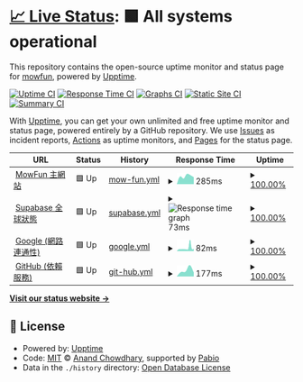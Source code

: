 # [📈 Live Status](https://mowfun.github.io/upptime): <!--live status--> **🟩 All systems operational**

This repository contains the open-source uptime monitor and status page for [mowfun](https://mowfun.github.io/upptime), powered by [Upptime](https://github.com/upptime/upptime).

[![Uptime CI](https://github.com/mowfun/upptime/workflows/Uptime%20CI/badge.svg)](https://github.com/mowfun/upptime/actions?query=workflow%3A%22Uptime+CI%22)
[![Response Time CI](https://github.com/mowfun/upptime/workflows/Response%20Time%20CI/badge.svg)](https://github.com/mowfun/upptime/actions?query=workflow%3A%22Response+Time+CI%22)
[![Graphs CI](https://github.com/mowfun/upptime/workflows/Graphs%20CI/badge.svg)](https://github.com/mowfun/upptime/actions?query=workflow%3A%22Graphs+CI%22)
[![Static Site CI](https://github.com/mowfun/upptime/workflows/Static%20Site%20CI/badge.svg)](https://github.com/mowfun/upptime/actions?query=workflow%3A%22Static+Site+CI%22)
[![Summary CI](https://github.com/mowfun/upptime/workflows/Summary%20CI/badge.svg)](https://github.com/mowfun/upptime/actions?query=workflow%3A%22Summary+CI%22)

With [Upptime](https://upptime.js.org), you can get your own unlimited and free uptime monitor and status page, powered entirely by a GitHub repository. We use [Issues](https://github.com/mowfun/upptime/issues) as incident reports, [Actions](https://github.com/mowfun/upptime/actions) as uptime monitors, and [Pages](https://mowfun.github.io/upptime) for the status page.

<!--start: status pages-->
<!-- This summary is generated by Upptime (https://github.com/upptime/upptime) -->
<!-- Do not edit this manually, your changes will be overwritten -->
<!-- prettier-ignore -->
| URL | Status | History | Response Time | Uptime |
| --- | ------ | ------- | ------------- | ------ |
| <img alt="" src="https://icons.duckduckgo.com/ip3/mowfun.app.ico" height="13"> [MowFun 主網站](https://mowfun.app/) | 🟩 Up | [mow-fun.yml](https://github.com/tzumowfun/mowfun/commits/HEAD/history/mow-fun.yml) | <details><summary><img alt="Response time graph" src="./graphs/mow-fun/response-time-week.png" height="20"> 285ms</summary><br><a href="https://tzumowfun.github.io/upptime/history/mow-fun"><img alt="Response time 285" src="https://img.shields.io/endpoint?url=https%3A%2F%2Fraw.githubusercontent.com%2Ftzumowfun%2Fmowfun%2FHEAD%2Fapi%2Fmow-fun%2Fresponse-time.json"></a><br><a href="https://tzumowfun.github.io/upptime/history/mow-fun"><img alt="24-hour response time 285" src="https://img.shields.io/endpoint?url=https%3A%2F%2Fraw.githubusercontent.com%2Ftzumowfun%2Fmowfun%2FHEAD%2Fapi%2Fmow-fun%2Fresponse-time-day.json"></a><br><a href="https://tzumowfun.github.io/upptime/history/mow-fun"><img alt="7-day response time 285" src="https://img.shields.io/endpoint?url=https%3A%2F%2Fraw.githubusercontent.com%2Ftzumowfun%2Fmowfun%2FHEAD%2Fapi%2Fmow-fun%2Fresponse-time-week.json"></a><br><a href="https://tzumowfun.github.io/upptime/history/mow-fun"><img alt="30-day response time 285" src="https://img.shields.io/endpoint?url=https%3A%2F%2Fraw.githubusercontent.com%2Ftzumowfun%2Fmowfun%2FHEAD%2Fapi%2Fmow-fun%2Fresponse-time-month.json"></a><br><a href="https://tzumowfun.github.io/upptime/history/mow-fun"><img alt="1-year response time 285" src="https://img.shields.io/endpoint?url=https%3A%2F%2Fraw.githubusercontent.com%2Ftzumowfun%2Fmowfun%2FHEAD%2Fapi%2Fmow-fun%2Fresponse-time-year.json"></a></details> | <details><summary><a href="https://tzumowfun.github.io/upptime/history/mow-fun">100.00%</a></summary><a href="https://tzumowfun.github.io/upptime/history/mow-fun"><img alt="All-time uptime 100.00%" src="https://img.shields.io/endpoint?url=https%3A%2F%2Fraw.githubusercontent.com%2Ftzumowfun%2Fmowfun%2FHEAD%2Fapi%2Fmow-fun%2Fuptime.json"></a><br><a href="https://tzumowfun.github.io/upptime/history/mow-fun"><img alt="24-hour uptime 100.00%" src="https://img.shields.io/endpoint?url=https%3A%2F%2Fraw.githubusercontent.com%2Ftzumowfun%2Fmowfun%2FHEAD%2Fapi%2Fmow-fun%2Fuptime-day.json"></a><br><a href="https://tzumowfun.github.io/upptime/history/mow-fun"><img alt="7-day uptime 100.00%" src="https://img.shields.io/endpoint?url=https%3A%2F%2Fraw.githubusercontent.com%2Ftzumowfun%2Fmowfun%2FHEAD%2Fapi%2Fmow-fun%2Fuptime-week.json"></a><br><a href="https://tzumowfun.github.io/upptime/history/mow-fun"><img alt="30-day uptime 100.00%" src="https://img.shields.io/endpoint?url=https%3A%2F%2Fraw.githubusercontent.com%2Ftzumowfun%2Fmowfun%2FHEAD%2Fapi%2Fmow-fun%2Fuptime-month.json"></a><br><a href="https://tzumowfun.github.io/upptime/history/mow-fun"><img alt="1-year uptime 100.00%" src="https://img.shields.io/endpoint?url=https%3A%2F%2Fraw.githubusercontent.com%2Ftzumowfun%2Fmowfun%2FHEAD%2Fapi%2Fmow-fun%2Fuptime-year.json"></a></details>
| <img alt="" src="https://icons.duckduckgo.com/ip3/obuldanrptloktxcffvn.supabase.co.ico" height="13"> [Supabase 全球狀態](https://obuldanrptloktxcffvn.supabase.co/rest/v1/) | 🟩 Up | [supabase.yml](https://github.com/tzumowfun/mowfun/commits/HEAD/history/supabase.yml) | <details><summary><img alt="Response time graph" src="./graphs/supabase/response-time-week.png" height="20"> 73ms</summary><br><a href="https://tzumowfun.github.io/upptime/history/supabase"><img alt="Response time 73" src="https://img.shields.io/endpoint?url=https%3A%2F%2Fraw.githubusercontent.com%2Ftzumowfun%2Fmowfun%2FHEAD%2Fapi%2Fsupabase%2Fresponse-time.json"></a><br><a href="https://tzumowfun.github.io/upptime/history/supabase"><img alt="24-hour response time 73" src="https://img.shields.io/endpoint?url=https%3A%2F%2Fraw.githubusercontent.com%2Ftzumowfun%2Fmowfun%2FHEAD%2Fapi%2Fsupabase%2Fresponse-time-day.json"></a><br><a href="https://tzumowfun.github.io/upptime/history/supabase"><img alt="7-day response time 73" src="https://img.shields.io/endpoint?url=https%3A%2F%2Fraw.githubusercontent.com%2Ftzumowfun%2Fmowfun%2FHEAD%2Fapi%2Fsupabase%2Fresponse-time-week.json"></a><br><a href="https://tzumowfun.github.io/upptime/history/supabase"><img alt="30-day response time 73" src="https://img.shields.io/endpoint?url=https%3A%2F%2Fraw.githubusercontent.com%2Ftzumowfun%2Fmowfun%2FHEAD%2Fapi%2Fsupabase%2Fresponse-time-month.json"></a><br><a href="https://tzumowfun.github.io/upptime/history/supabase"><img alt="1-year response time 73" src="https://img.shields.io/endpoint?url=https%3A%2F%2Fraw.githubusercontent.com%2Ftzumowfun%2Fmowfun%2FHEAD%2Fapi%2Fsupabase%2Fresponse-time-year.json"></a></details> | <details><summary><a href="https://tzumowfun.github.io/upptime/history/supabase">100.00%</a></summary><a href="https://tzumowfun.github.io/upptime/history/supabase"><img alt="All-time uptime 100.00%" src="https://img.shields.io/endpoint?url=https%3A%2F%2Fraw.githubusercontent.com%2Ftzumowfun%2Fmowfun%2FHEAD%2Fapi%2Fsupabase%2Fuptime.json"></a><br><a href="https://tzumowfun.github.io/upptime/history/supabase"><img alt="24-hour uptime 100.00%" src="https://img.shields.io/endpoint?url=https%3A%2F%2Fraw.githubusercontent.com%2Ftzumowfun%2Fmowfun%2FHEAD%2Fapi%2Fsupabase%2Fuptime-day.json"></a><br><a href="https://tzumowfun.github.io/upptime/history/supabase"><img alt="7-day uptime 100.00%" src="https://img.shields.io/endpoint?url=https%3A%2F%2Fraw.githubusercontent.com%2Ftzumowfun%2Fmowfun%2FHEAD%2Fapi%2Fsupabase%2Fuptime-week.json"></a><br><a href="https://tzumowfun.github.io/upptime/history/supabase"><img alt="30-day uptime 100.00%" src="https://img.shields.io/endpoint?url=https%3A%2F%2Fraw.githubusercontent.com%2Ftzumowfun%2Fmowfun%2FHEAD%2Fapi%2Fsupabase%2Fuptime-month.json"></a><br><a href="https://tzumowfun.github.io/upptime/history/supabase"><img alt="1-year uptime 100.00%" src="https://img.shields.io/endpoint?url=https%3A%2F%2Fraw.githubusercontent.com%2Ftzumowfun%2Fmowfun%2FHEAD%2Fapi%2Fsupabase%2Fuptime-year.json"></a></details>
| <img alt="" src="https://icons.duckduckgo.com/ip3/www.google.com.ico" height="13"> [Google (網路連通性)](https://www.google.com/) | 🟩 Up | [google.yml](https://github.com/tzumowfun/mowfun/commits/HEAD/history/google.yml) | <details><summary><img alt="Response time graph" src="./graphs/google/response-time-week.png" height="20"> 82ms</summary><br><a href="https://tzumowfun.github.io/upptime/history/google"><img alt="Response time 82" src="https://img.shields.io/endpoint?url=https%3A%2F%2Fraw.githubusercontent.com%2Ftzumowfun%2Fmowfun%2FHEAD%2Fapi%2Fgoogle%2Fresponse-time.json"></a><br><a href="https://tzumowfun.github.io/upptime/history/google"><img alt="24-hour response time 82" src="https://img.shields.io/endpoint?url=https%3A%2F%2Fraw.githubusercontent.com%2Ftzumowfun%2Fmowfun%2FHEAD%2Fapi%2Fgoogle%2Fresponse-time-day.json"></a><br><a href="https://tzumowfun.github.io/upptime/history/google"><img alt="7-day response time 82" src="https://img.shields.io/endpoint?url=https%3A%2F%2Fraw.githubusercontent.com%2Ftzumowfun%2Fmowfun%2FHEAD%2Fapi%2Fgoogle%2Fresponse-time-week.json"></a><br><a href="https://tzumowfun.github.io/upptime/history/google"><img alt="30-day response time 82" src="https://img.shields.io/endpoint?url=https%3A%2F%2Fraw.githubusercontent.com%2Ftzumowfun%2Fmowfun%2FHEAD%2Fapi%2Fgoogle%2Fresponse-time-month.json"></a><br><a href="https://tzumowfun.github.io/upptime/history/google"><img alt="1-year response time 82" src="https://img.shields.io/endpoint?url=https%3A%2F%2Fraw.githubusercontent.com%2Ftzumowfun%2Fmowfun%2FHEAD%2Fapi%2Fgoogle%2Fresponse-time-year.json"></a></details> | <details><summary><a href="https://tzumowfun.github.io/upptime/history/google">100.00%</a></summary><a href="https://tzumowfun.github.io/upptime/history/google"><img alt="All-time uptime 100.00%" src="https://img.shields.io/endpoint?url=https%3A%2F%2Fraw.githubusercontent.com%2Ftzumowfun%2Fmowfun%2FHEAD%2Fapi%2Fgoogle%2Fuptime.json"></a><br><a href="https://tzumowfun.github.io/upptime/history/google"><img alt="24-hour uptime 100.00%" src="https://img.shields.io/endpoint?url=https%3A%2F%2Fraw.githubusercontent.com%2Ftzumowfun%2Fmowfun%2FHEAD%2Fapi%2Fgoogle%2Fuptime-day.json"></a><br><a href="https://tzumowfun.github.io/upptime/history/google"><img alt="7-day uptime 100.00%" src="https://img.shields.io/endpoint?url=https%3A%2F%2Fraw.githubusercontent.com%2Ftzumowfun%2Fmowfun%2FHEAD%2Fapi%2Fgoogle%2Fuptime-week.json"></a><br><a href="https://tzumowfun.github.io/upptime/history/google"><img alt="30-day uptime 100.00%" src="https://img.shields.io/endpoint?url=https%3A%2F%2Fraw.githubusercontent.com%2Ftzumowfun%2Fmowfun%2FHEAD%2Fapi%2Fgoogle%2Fuptime-month.json"></a><br><a href="https://tzumowfun.github.io/upptime/history/google"><img alt="1-year uptime 100.00%" src="https://img.shields.io/endpoint?url=https%3A%2F%2Fraw.githubusercontent.com%2Ftzumowfun%2Fmowfun%2FHEAD%2Fapi%2Fgoogle%2Fuptime-year.json"></a></details>
| <img alt="" src="https://icons.duckduckgo.com/ip3/github.com.ico" height="13"> [GitHub (依賴服務)](https://github.com/) | 🟩 Up | [git-hub.yml](https://github.com/tzumowfun/mowfun/commits/HEAD/history/git-hub.yml) | <details><summary><img alt="Response time graph" src="./graphs/git-hub/response-time-week.png" height="20"> 177ms</summary><br><a href="https://tzumowfun.github.io/upptime/history/git-hub"><img alt="Response time 177" src="https://img.shields.io/endpoint?url=https%3A%2F%2Fraw.githubusercontent.com%2Ftzumowfun%2Fmowfun%2FHEAD%2Fapi%2Fgit-hub%2Fresponse-time.json"></a><br><a href="https://tzumowfun.github.io/upptime/history/git-hub"><img alt="24-hour response time 177" src="https://img.shields.io/endpoint?url=https%3A%2F%2Fraw.githubusercontent.com%2Ftzumowfun%2Fmowfun%2FHEAD%2Fapi%2Fgit-hub%2Fresponse-time-day.json"></a><br><a href="https://tzumowfun.github.io/upptime/history/git-hub"><img alt="7-day response time 177" src="https://img.shields.io/endpoint?url=https%3A%2F%2Fraw.githubusercontent.com%2Ftzumowfun%2Fmowfun%2FHEAD%2Fapi%2Fgit-hub%2Fresponse-time-week.json"></a><br><a href="https://tzumowfun.github.io/upptime/history/git-hub"><img alt="30-day response time 177" src="https://img.shields.io/endpoint?url=https%3A%2F%2Fraw.githubusercontent.com%2Ftzumowfun%2Fmowfun%2FHEAD%2Fapi%2Fgit-hub%2Fresponse-time-month.json"></a><br><a href="https://tzumowfun.github.io/upptime/history/git-hub"><img alt="1-year response time 177" src="https://img.shields.io/endpoint?url=https%3A%2F%2Fraw.githubusercontent.com%2Ftzumowfun%2Fmowfun%2FHEAD%2Fapi%2Fgit-hub%2Fresponse-time-year.json"></a></details> | <details><summary><a href="https://tzumowfun.github.io/upptime/history/git-hub">100.00%</a></summary><a href="https://tzumowfun.github.io/upptime/history/git-hub"><img alt="All-time uptime 100.00%" src="https://img.shields.io/endpoint?url=https%3A%2F%2Fraw.githubusercontent.com%2Ftzumowfun%2Fmowfun%2FHEAD%2Fapi%2Fgit-hub%2Fuptime.json"></a><br><a href="https://tzumowfun.github.io/upptime/history/git-hub"><img alt="24-hour uptime 100.00%" src="https://img.shields.io/endpoint?url=https%3A%2F%2Fraw.githubusercontent.com%2Ftzumowfun%2Fmowfun%2FHEAD%2Fapi%2Fgit-hub%2Fuptime-day.json"></a><br><a href="https://tzumowfun.github.io/upptime/history/git-hub"><img alt="7-day uptime 100.00%" src="https://img.shields.io/endpoint?url=https%3A%2F%2Fraw.githubusercontent.com%2Ftzumowfun%2Fmowfun%2FHEAD%2Fapi%2Fgit-hub%2Fuptime-week.json"></a><br><a href="https://tzumowfun.github.io/upptime/history/git-hub"><img alt="30-day uptime 100.00%" src="https://img.shields.io/endpoint?url=https%3A%2F%2Fraw.githubusercontent.com%2Ftzumowfun%2Fmowfun%2FHEAD%2Fapi%2Fgit-hub%2Fuptime-month.json"></a><br><a href="https://tzumowfun.github.io/upptime/history/git-hub"><img alt="1-year uptime 100.00%" src="https://img.shields.io/endpoint?url=https%3A%2F%2Fraw.githubusercontent.com%2Ftzumowfun%2Fmowfun%2FHEAD%2Fapi%2Fgit-hub%2Fuptime-year.json"></a></details>

<!--end: status pages-->

[**Visit our status website →**](https://mowfun.github.io/upptime)

## 📄 License

- Powered by: [Upptime](https://github.com/upptime/upptime)
- Code: [MIT](./LICENSE) © [Anand Chowdhary](https://anandchowdhary.com), supported by [Pabio](https://pabio.com)
- Data in the `./history` directory: [Open Database License](https://opendatacommons.org/licenses/odbl/1-0/)

